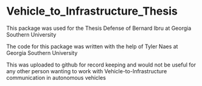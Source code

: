 # Vehicle_to_Infrastructure_Thesis

This package was used for the Thesis Defense of Bernard Ibru at Georgia Southern University

The code for this package was written with the help of Tyler Naes at Georgia Southern University

This was uploaded to github for record keeping and would not be useful for any other person wanting to work with
Vehicle-to-Infrastructure communication in autonomous vehicles
